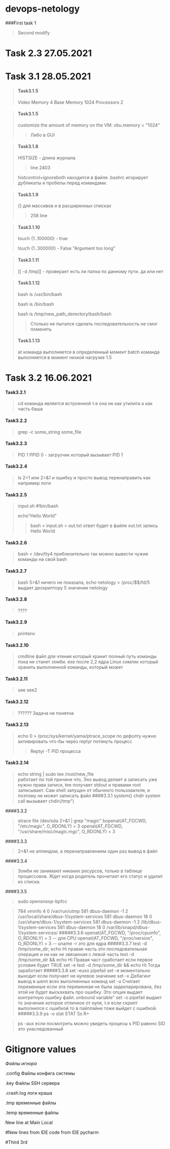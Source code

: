 # devops-netology
###First task 1
>Second modify

# Task 2.3 27.05.2021
>
# Task 3.1 28.05.2021
>#### Task3.1.5 
>Video Memory  4 
>Base Memory 1024 
>Processors 2
 
>#### Task3.1.5   
>customize the amount of memory on the VM:
>vbu.memory = "1024"
> >Либо в GUI

>#### Task3.1.8
> HISTSIZE - длина журнала
> > line 2403
>
>histcontrol=ignoreboth находится в файле .bashrc игорирует дубликаты и пробелы перед командами.
> 

>#### Task3.1.9
> {} для массивов и в расширенных списках
> > 258 line

>#### Task3.1.10
> touch {1..100000} - true
>
> touch {1..300000} - False "Argument too long"

>#### Task3.1.11
>[[ -d /tmp]] - проверает есть ли папка по данному пути. да или нет

>#### Task3.1.12 
> bash is /usr/bin/bash
> 
> bash is /bin/bash
> 
> bash is /tmp/new_path_derectory/bash/bash 
> 
> >Столько не пытался сделать последовательность не смог поменять
>#### Task3.1.13
> at команда выполняется в определенный момент
> batch команда выполняется в момент низкой нагрузке 1.5

# Task 3.2 16.06.2021
#### Task3.2.1
>cd команда является встроенной т.е она не как утилита а как часть баша
#### Task3.2.2
>grep -c some_string some_file 
#### Task3.2.3
>PID 1 PPID 0 - загрузчик который вызывает PID 1 
#### Task3.2.4
>ls 2>1 или 2>&1 и ошибку и просто вывод перенаправить как например логи
#### Task3.2.5
>input.sh #!bin/bash
> 
>echo"Hello World"
> 
 >>bash < input.sh > out.txt   ответ будет в файле out.txt запись Hello World
#### Task3.2.6
> bash < /dev/tty4  приблизительно так можно вывести чужие команды на свой bash
#### Task3.2.7
>bash 5>&1 ничего не показала, echo netology > /proc/$$/fd/5  выдает дескриптору 5 значение netology
#### Task3.2.8 
>????
#### Task3.2.9
>printenv
#### Task3.2.10
>cmdline файл для чтения который хранит полный путь команды пока не станет зомби.
>exe после 2,2 ядра Linux симлик который хранить выполненной команды, который может
#### Task3.2.11
>see see2 
#### Task3.2.12
>?????? Задача не понятна
#### Task3.2.13
>echo 0 > /proc/sys/kernel/yama/ptrace_scope 
> по дефолту нужно активировать что-бы через reptyr потянуть процесс
>>Reptyr -T PID процесса 
#### Task3.2.14
>echo string | sudo tee /root/new_file  
> работает по той причине что, Эхо вывод делает а записать уже нужно права записи, tee получает stdout и правами root записывает. Сам shell запущен от обычного пользователя, и поэтому не может записать файл
####3.3.1
> system() chdir system call вызывает 
> chdir(/tmp")
>
####3.3.2 
> strace file /dev/sda 2>&1 | grep "magic" 
> bopenat(AT_FDCWD, "/etc/magic", O_RDONLY) = 3
> openat(AT_FDCWD, "/usr/share/misc/magic.mgc", O_RDONLY) = 3

####3.3.3
> 2>&1 не аппендом, а перенаправлением один раз вывод в файл

####3.3.4
> Зомби не занимают никаких ресурсов, только в таблице процессовов. Ждет когда родитель прочитает его статус и удалит из списка.

####3.3.5
> sudo opensnoop-bpfcc

> 784    vminfo              4   0 /var/run/utmp
> 581    dbus-daemon        -1   2 /usr/local/share/dbus-1/system-services
> 581    dbus-daemon        18   0 /usr/share/dbus-1/system-services
> 581    dbus-daemon        -1   2 /lib/dbus-1/system-services
> 581    dbus-daemon        18   0 /var/lib/snapd/dbus-1/system-services/
#####3.3.6
> openat(AT_FDCWD, "/proc/cpuinfo", O_RDONLY) = 3  -- для CPU
> openat(AT_FDCWD, "/proc/version", O_RDONLY) = 3  -- uname -r это для ядра 
#####3.3.7
> test -d /tmp/some_dir; echo Hi правая часть это последовательная операция и ни как не звязанная с левой часть
> test -d /tmp/some_dir && echo Hi Правая част сработает если первое условие будет TRUE
> set -e test -d /tmp/some_dir &&  echo Hi  Тогда заработает 
#####3.3.8
> set -euxo pipefail
> set -e моментально выходит если получает не нулевое значение
> set -x Дебагинг вывод в шелл всех выполненных команд
> set -u Считает переменные если эта переменная не была задекларирована, без этой не будет выскахвать про ошибку. Это опция выдает контретную ошибку файл. unbound variable"
> set -o pipefail выдает то значение которое отличное от нуля, т.е если скрипт выполнился с ошибкой то в пайплайне тоже выйдет с ошибкой.
#####3.3.9
> ps -o stat 
> STAT
> Ss
> R+

> ps -aux если посмотреть можно увидеть процесы 
> s PID равнно SID это унаследованный

# Gitignore values




_Файлы игнора_

.config Файлы конфига системы

.key Файлы SSH сервера

.crash.log логи краша

.tmp временные файлы

.temp временные файлы

New line at Main Local

#New lines from IDE
code from IDE pycharm

#Third
3rd
